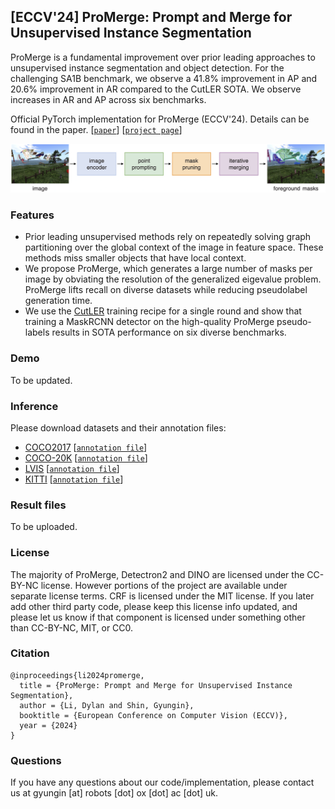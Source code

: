 ## [ECCV'24] ProMerge: Prompt and Merge for Unsupervised Instance Segmentation

ProMerge is a fundamental improvement over prior leading approaches to unsupervised instance segmentation and object detection. For the challenging SA1B benchmark, we observe a 41.8% improvement in AP and 20.6% improvement in AR compared to the CutLER SOTA. We observe increases in AR and AP across six benchmarks. 

Official PyTorch implementation for ProMerge (ECCV'24). Details can be found in the paper.
[[`paper`](https://arxiv.org/pdf/2409.18961)]
[[`project page`](https://www.robots.ox.ac.uk/~vgg/research/promerge/)]

![Alt Text](assets/overview.png)

### Features
- Prior leading unsupervised methods rely on repeatedly solving graph partitioning over the global context of the image in feature space. These methods miss smaller objects that have local context.
- We propose ProMerge, which generates a large number of masks per image by obviating the resolution of the generalized eigevalue problem. ProMerge lifts recall on diverse datasets while reducing pseudolabel generation time. 
- We use the [CutLER](https://github.com/facebookresearch/CutLER?tab=readme-ov-file) training recipe for a single round and show that training a MaskRCNN detector on the high-quality ProMerge pseudo-labels results in SOTA performance on six diverse benchmarks. 

### Demo
To be updated.

### Inference
Please download datasets and their annotation files:
- [COCO2017](http://images.cocodataset.org/zips/val2017.zip) [[`annotation file`](http://dl.fbaipublicfiles.com/cutler/coco/coco_cls_agnostic_instances_val2017.json)]
- [COCO-20K](https://cocodataset.org/#download) [[`annotation file`](http://dl.fbaipublicfiles.com/cutler/coco/coco20k_trainval_gt.json)]
- [LVIS](http://images.cocodataset.org/zips/val2017.zip) [[`annotation file`](http://dl.fbaipublicfiles.com/cutler/coco/lvis1.0_cocofied_val_cls_agnostic.json)]
- [KITTI](https://www.cvlibs.net/datasets/kitti/eval_step.php) [[`annotation file`](https://dl.fbaipublicfiles.com/cutler/kitti/trainval_cls_agnostic.json)]

<!-- - [Objects365](https://www.objects365.org/download.html) [[`annotation file`](#)]
- [SA-1B](https://scontent-lhr8-1.xx.fbcdn.net/m1/v/t6/An_-m2SWozW4o-FatJEIY1Anj32x8TnUqad9WMAVkMaZHkDyHfjpLcVlQoTFhgQihg8U4R5KqJvoJrtBwT3eKH-Yj5-LfY0.tar?ccb=10-5&oh=00_AYA9kGsV-zzziVDpf8ErkuQzkQ4GW2nYfw8RsFN9aosqhg&oe=66F7EB7E&_nc_sid=0fdd51) [[`annotation file`](#)] -->

<!-- Note that KITTI and Objects365 require you to sign up to download the data. -->

### Result files
To be uploaded.
<!-- We provide predictions for each dataset as follows.
#### ProMerge
| dataset  | AP50 | AP | AR | output file |
|----------|------|----|----|-------------|
| COCO2017 |      |    |    |             |
| COCO-20K |      |    |    |             |
| LVIS     |      |    |    |             |
| KITTI    |      |    |    |             |
| SA-1B    |      |    |    |             |

#### ProMerge+
| dataset  | AP50 | AP | AR | output file |
|----------|------|----|----|-------------|
| COCO2017 |      |    |    |             |
| COCO-20K |      |    |    |             |
| LVIS     |      |    |    |             |
| KITTI    |      |    |    |             |
| SA-1B    |      |    |    |             | -->

### License 
The majority of ProMerge, Detectron2 and DINO are licensed under the CC-BY-NC license. However portions of the project are available under separate license terms. CRF is licensed under the MIT license. If you later add other third party code, please keep this license info updated, and please let us know if that component is licensed under something other than CC-BY-NC, MIT, or CC0.

### Citation
```
@inproceedings{li2024promerge,
  title = {ProMerge: Prompt and Merge for Unsupervised Instance Segmentation},
  author = {Li, Dylan and Shin, Gyungin},
  booktitle = {European Conference on Computer Vision (ECCV)},
  year = {2024}
}
```

### Questions
If you have any questions about our code/implementation, please contact us at gyungin [at] robots [dot] ox [dot] ac [dot] uk.
